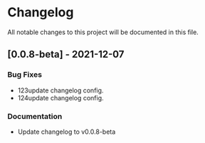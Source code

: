 # Changelog
All notable changes to this project will be documented in this file.

## [0.0.8-beta] - 2021-12-07

### Bug Fixes

- 123update changelog config.
- 124update changelog config.

### Documentation

- Update changelog to v0.0.8-beta

<!-- generated by git-cliff -->
